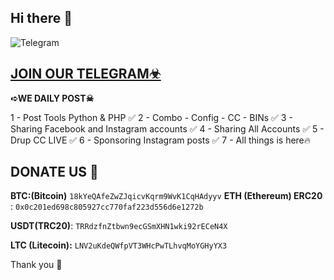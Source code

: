 ## Hi there 👋


![Telegram](https://cdn-icons-png.freepik.com/512/2111/2111552.png)

## [JOIN OUR TELEGRAM☣](https://t.me/cyberxbd)

**➪WE DAILY POST☠︎︎**

1 - Post Tools Python & PHP ✅️
2 - Combo - Config - CC - BINs ✅️
3 - Sharing Facebook and Instagram accounts ✅️
4 - Sharing All Accounts ✅️
5 - Drup CC LIVE ✅️
6 - Sponsoring Instagram posts ✅️
7 - All things is here🔥

## DONATE US 🖤

**BTC:(Bitcoin)** ```18kYeQAfeZwZJqicvKqrm9WvK1CqHAdyyv```
**ETH (Ethereum) ERC20** : ```0x0c201ed698c805927cc770faf223d556d6e1272b```

**USDT(TRC20)**: ```TRRdzfnZtbwn9ecGSmXHN1wki92rECeN4X```

**LTC (Litecoin):**  ```LNV2uKdeQWfpVT3WHcPwTLhvqMoYGHyYX3```

Thank you 💝
